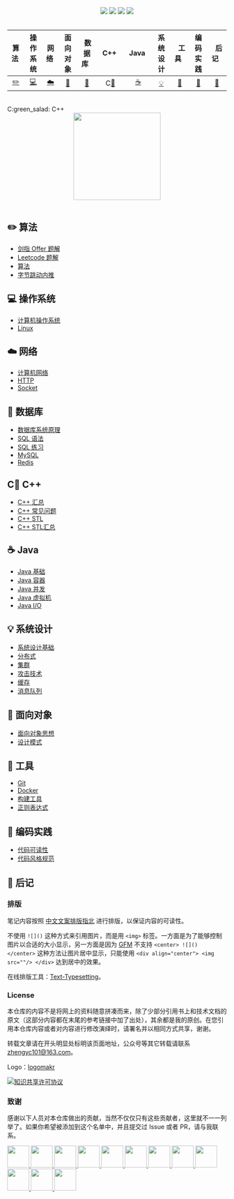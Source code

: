 <div align="center">
    <a href="https://www.matthew-sword.xyz"> <img src="https://badgen.net/badge/CyC/%E5%9C%A8%E7%BA%BF%E9%98%85%E8%AF%BB?icon=sourcegraph&color=4ab8a1"></a>
    <a href="https://gitstar-ranking.com/repositories"> <img src="https://badgen.net/badge/Rank/13?icon=github&color=4ab8a1"></a>
    <a href="https://github.com/matthew-sword/CS-Notes"> <img src="https://badgen.net/github/stars/matthew-sword/CS-Notes?icon=github&color=4ab8a1"></a>
    <a href="https://github.com/matthew-sword/CS-Notes"> <img src="https://badgen.net/github/forks/matthew-sword/CS-Notes?icon=github&color=4ab8a1"></a>
    <!-- <a href="assets/download.md"> <img src="https://badgen.net/badge/OvO/%E7%A6%BB%E7%BA%BF%E4%B8%8B%E8%BD%BD?icon=telegram&color=4ab8a1"></a> -->
    <!-- <a href="assets/download.md"> <img src="https://badgen.net/badge/%e5%85%ac%e4%bc%97%e5%8f%b7/matthew-sword?icon=rss&color=4ab8a1"></a> -->
</div>
<br>

| 算法&nbsp; | 操作系统 | 网络&nbsp;|面向对象| &nbsp;数据库&nbsp;&nbsp;| &nbsp;C++&nbsp;&nbsp;|&nbsp;Java&nbsp;&nbsp;|系统设计| &nbsp;&nbsp;工具&nbsp;&nbsp; |编码实践| &nbsp;&nbsp;后记&nbsp;&nbsp; |
| :---: | :----: | :---: | :----: | :----: | :----: | :----: | :----: | :----: | :----: |:----: |
| [:pencil2:](#pencil2-算法) | [:computer:](#computer-操作系统) | [:cloud:](#cloud-网络) | [:art:](#art-面向对象) | [:floppy_disk:](#floppy_disk-数据库) |C[:green_salad:](#C-green_salad-C++) |[:coffee:](#coffee-java)| [:bulb:](#bulb-系统设计) |[:wrench:](#wrench-工具)| [:watermelon:](#watermelon-编码实践) |[:memo:](#memo-后记)|

<br>
C:green_salad: C++
<div align="center">
    <img src="https://cs-notes-1256109796.cos.ap-guangzhou.myqcloud.com/githubio/LogoMakr_0zpEzN.png" width="200px">
</div>

<br>

## :pencil2: 算法

- [剑指 Offer 题解](https://github.com/matthew-sword/CS-Notes/blob/master/notes/剑指%20Offer%20题解%20-%20目录.md)
- [Leetcode 题解](https://github.com/matthew-sword/CS-Notes/blob/master/notes/Leetcode%20题解%20-%20目录.md)
- [算法](https://github.com/matthew-sword/CS-Notes/blob/master/notes/算法%20-%20目录.md)
- [字节跳动内推](assets/内推.md)

## :computer: 操作系统

- [计算机操作系统](https://github.com/matthew-sword/CS-Notes/blob/master/notes/计算机操作系统%20-%20目录.md)
- [Linux](https://github.com/matthew-sword/CS-Notes/blob/master/notes/Linux.md)

## :cloud: 网络 

- [计算机网络](https://github.com/matthew-sword/CS-Notes/blob/master/notes/计算机网络%20-%20目录.md)
- [HTTP](https://github.com/matthew-sword/CS-Notes/blob/master/notes/HTTP.md)
- [Socket](https://github.com/matthew-sword/CS-Notes/blob/master/notes/Socket.md)

## :floppy_disk: 数据库

- [数据库系统原理](https://github.com/matthew-sword/CS-Notes/blob/master/notes/数据库系统原理.md)
- [SQL 语法](https://github.com/matthew-sword/CS-Notes/blob/master/notes/SQL%20语法.md)
- [SQL 练习](https://github.com/matthew-sword/CS-Notes/blob/master/notes/SQL%20练习.md)
- [MySQL](https://github.com/matthew-sword/CS-Notes/blob/master/notes/MySQL.md)
- [Redis](https://github.com/matthew-sword/CS-Notes/blob/master/notes/Redis.md)

## C:green_salad: C++
- [C++ 汇总](https://github.com/matthew-sword/CS-Notes/blob/master/notes/C++汇总.md)
- [C++ 常见问题](https://github.com/matthew-sword/CS-Notes/blob/master/notes/C++常见问题.md)
- [C++ STL](https://github.com/matthew-sword/CS-Notes/blob/master/notes/C++STL.md)
- [C++ STL汇总](https://github.com/matthew-sword/CS-Notes/blob/master/notes/C++STL汇总.md)


## :coffee: Java

- [Java 基础](https://github.com/matthew-sword/CS-Notes/blob/master/notes/Java%20基础.md)
- [Java 容器](https://github.com/matthew-sword/CS-Notes/blob/master/notes/Java%20容器.md)
- [Java 并发](https://github.com/matthew-sword/CS-Notes/blob/master/notes/Java%20并发.md)
- [Java 虚拟机](https://github.com/matthew-sword/CS-Notes/blob/master/notes/Java%20虚拟机.md)
- [Java I/O](https://github.com/matthew-sword/CS-Notes/blob/master/notes/Java%20IO.md)

## :bulb: 系统设计 

- [系统设计基础](https://github.com/matthew-sword/CS-Notes/blob/master/notes/系统设计基础.md)
- [分布式](https://github.com/matthew-sword/CS-Notes/blob/master/notes/分布式.md)
- [集群](https://github.com/matthew-sword/CS-Notes/blob/master/notes/集群.md)
- [攻击技术](https://github.com/matthew-sword/CS-Notes/blob/master/notes/攻击技术.md)
- [缓存](https://github.com/matthew-sword/CS-Notes/blob/master/notes/缓存.md)
- [消息队列](https://github.com/matthew-sword/CS-Notes/blob/master/notes/消息队列.md)

## :art: 面向对象

- [面向对象思想](https://github.com/matthew-sword/CS-Notes/blob/master/notes/面向对象思想.md)
- [设计模式](https://github.com/matthew-sword/CS-Notes/blob/master/notes/设计模式%20-%20目录.md)

## :wrench: 工具 

- [Git](https://github.com/matthew-sword/CS-Notes/blob/master/notes/Git.md)
- [Docker](https://github.com/matthew-sword/CS-Notes/blob/master/notes/Docker.md)
- [构建工具](https://github.com/matthew-sword/CS-Notes/blob/master/notes/构建工具.md)
- [正则表达式](https://github.com/matthew-sword/CS-Notes/blob/master/notes/正则表达式.md)

## :watermelon: 编码实践 

- [代码可读性](https://github.com/matthew-sword/CS-Notes/blob/master/notes/代码可读性.md)
- [代码风格规范](https://github.com/matthew-sword/CS-Notes/blob/master/notes/代码风格规范.md)

## :memo: 后记

### 排版

笔记内容按照 [中文文案排版指北](https://github.com/sparanoid/chinese-copywriting-guidelines/blob/master/README.zh-CN.md) 进行排版，以保证内容的可读性。

不使用 `![]()` 这种方式来引用图片，而是用 `<img>` 标签。一方面是为了能够控制图片以合适的大小显示，另一方面是因为 [GFM](https://github.github.com/gfm/) 不支持 `<center> ![]() </center>` 这种方法让图片居中显示，只能使用 `<div align="center"> <img src=""/> </div>` 达到居中的效果。

在线排版工具：[Text-Typesetting](https://github.com/matthew-sword/Text-Typesetting)。

### License

本仓库的内容不是将网上的资料随意拼凑而来，除了少部分引用书上和技术文档的原文（这部分内容都在末尾的参考链接中加了出处），其余都是我的原创。在您引用本仓库内容或者对内容进行修改演绎时，请署名并以相同方式共享，谢谢。

转载文章请在开头明显处标明该页面地址，公众号等其它转载请联系 zhengyc101@163.com。

Logo：[logomakr](https://logomakr.com/)

<a rel="license" href="http://creativecommons.org/licenses/by-nc-sa/4.0/"><img alt="知识共享许可协议" style="border-width:0" src="https://i.creativecommons.org/l/by-nc-sa/4.0/88x31.png" /></a>

### 致谢

感谢以下人员对本仓库做出的贡献，当然不仅仅只有这些贡献者，这里就不一一列举了。如果你希望被添加到这个名单中，并且提交过 Issue 或者 PR，请与我联系。

<a href="https://github.com/linw7">
    <img src="https://avatars3.githubusercontent.com/u/21679154?s=400&v=4" width="50px">
</a> 
<a href="https://github.com/g10guang">
    <img src="https://avatars1.githubusercontent.com/u/18458140?s=400&v=4" width="50px">
</a>
<a href="https://github.com/Sctwang">
    <img src="https://avatars3.githubusercontent.com/u/33345444?s=400&v=4" width="50px">
</a> 
<a href="https://github.com/ResolveWang">
    <img src="https://avatars1.githubusercontent.com/u/8018776?s=400&v=4" width="50px">
</a>
<a href="https://github.com/crossoverJie">
    <img src="https://avatars1.githubusercontent.com/u/15684156?s=400&v=4" width="50px">
</a> 
<a href="https://github.com/jy03078584">
    <img src="https://avatars2.githubusercontent.com/u/7719370?s=400&v=4" width="50px">
</a>
<a href="https://github.com/kwongtailau">
    <img src="https://avatars0.githubusercontent.com/u/22954582?s=400&v=4" width="50px">
</a>
<a href="https://github.com/xiangflight">
    <img src="https://avatars2.githubusercontent.com/u/10072416?s=400&v=4" width="50px">
</a>
<a href="https://github.com/mafulong">
    <img src="https://avatars1.githubusercontent.com/u/24795000?s=400&v=4" width="50px">
</a>
<a href="https://github.com/yanglbme">
    <img src="https://avatars1.githubusercontent.com/u/21008209?s=400&v=4" width="50px">
</a>
<a href="https://github.com/OOCZC">
    <img src="https://avatars1.githubusercontent.com/u/11623828?s=400&v=4" width="50px">
</a>
<a href="https://github.com/5renyuebing">
    <img src="https://avatars1.githubusercontent.com/u/32872430?s=400&v=4" width="50px">
</a>

